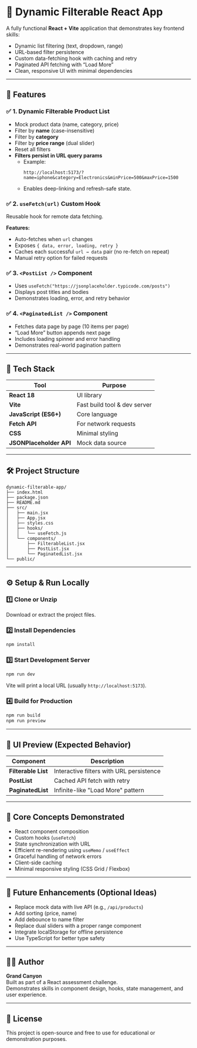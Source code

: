 # 🧩 Dynamic Filterable React App

A fully functional **React + Vite** application that demonstrates key frontend skills:
- Dynamic list filtering (text, dropdown, range)
- URL-based filter persistence
- Custom data-fetching hook with caching and retry
- Paginated API fetching with “Load More”
- Clean, responsive UI with minimal dependencies

---

## 🚀 Features

### ✅ **1. Dynamic Filterable Product List**
- Mock product data (name, category, price)
- Filter by **name** (case-insensitive)
- Filter by **category**
- Filter by **price range** (dual slider)
- Reset all filters
- **Filters persist in URL query params**
  - Example:  
    ```
    http://localhost:5173/?name=iphone&category=Electronics&minPrice=500&maxPrice=1500
    ```
  - Enables deep-linking and refresh-safe state.

### ✅ **2. `useFetch(url)` Custom Hook**
Reusable hook for remote data fetching.

**Features:**
- Auto-fetches when `url` changes
- Exposes `{ data, error, loading, retry }`
- Caches each successful `url → data` pair (no re-fetch on repeat)
- Manual retry option for failed requests

### ✅ **3. `<PostList />` Component**
- Uses `useFetch("https://jsonplaceholder.typicode.com/posts")`
- Displays post titles and bodies
- Demonstrates loading, error, and retry behavior

### ✅ **4. `<PaginatedList />` Component**
- Fetches data page by page (10 items per page)
- “Load More” button appends next page
- Includes loading spinner and error handling
- Demonstrates real-world pagination pattern

---

## 🧠 Tech Stack

| Tool | Purpose |
|------|----------|
| **React 18** | UI library |
| **Vite** | Fast build tool & dev server |
| **JavaScript (ES6+)** | Core language |
| **Fetch API** | For network requests |
| **CSS** | Minimal styling |
| **JSONPlaceholder API** | Mock data source |

---

## 🛠️ Project Structure

```
dynamic-filterable-app/
├── index.html
├── package.json
├── README.md
├── src/
│   ├── main.jsx
│   ├── App.jsx
│   ├── styles.css
│   ├── hooks/
│   │   └── useFetch.js
│   └── components/
│       ├── FilterableList.jsx
│       ├── PostList.jsx
│       └── PaginatedList.jsx
└── public/
```

---

## ⚙️ Setup & Run Locally

### 1️⃣ Clone or Unzip
Download or extract the project files.

### 2️⃣ Install Dependencies
```bash
npm install
```

### 3️⃣ Start Development Server
```bash
npm run dev
```

Vite will print a local URL (usually `http://localhost:5173`).

### 4️⃣ Build for Production
```bash
npm run build
npm run preview
```

---

## 📸 UI Preview (Expected Behavior)

| Component | Description |
|------------|--------------|
| **Filterable List** | Interactive filters with URL persistence |
| **PostList** | Cached API fetch with retry |
| **PaginatedList** | Infinite-like "Load More" pattern |

---

## 🧩 Core Concepts Demonstrated

- React component composition  
- Custom hooks (`useFetch`)  
- State synchronization with URL  
- Efficient re-rendering using `useMemo` / `useEffect`  
- Graceful handling of network errors  
- Client-side caching  
- Minimal responsive styling (CSS Grid / Flexbox)

---

## 🧱 Future Enhancements (Optional Ideas)

- Replace mock data with live API (e.g., `/api/products`)
- Add sorting (price, name)
- Add debounce to name filter
- Replace dual sliders with a proper range component
- Integrate localStorage for offline persistence
- Use TypeScript for better type safety

---

## 👨‍💻 Author

**Grand Canyon**  
Built as part of a React assessment challenge.  
Demonstrates skills in component design, hooks, state management, and user experience.

---

## 📄 License

This project is open-source and free to use for educational or demonstration purposes.
